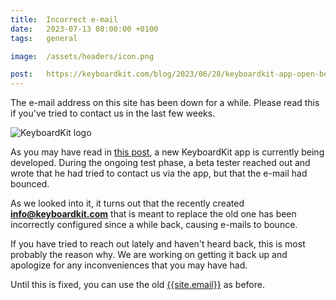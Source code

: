 ```yaml
---
title:  Incorrect e-mail
date:   2023-07-13 08:00:00 +0100
tags:   general

image:  /assets/headers/icon.png

post:   https://keyboardkit.com/blog/2023/06/28/keyboardkit-app-open-beta
---
```


The e-mail address on this site has been down for a while. Please read this if you've tried to contact us in the last few weeks.

![KeyboardKit logo]({{page.image}})

As you may have read in [this post]({{page.post}}), a new KeyboardKit app is currently being developed. During the ongoing test phase, a beta tester reached out and wrote that he had tried to contact us via the app, but that the e-mail had bounced.

As we looked into it, it turns out that the recently created **info@keyboardkit.com** that is meant to replace the old one has been incorrectly configured since a while back, causing e-mails to bounce.

If you have tried to reach out lately and haven't heard back, this is most probably the reason why. We are working on getting it back up and apologize for any inconveniences that you may have had.

Until this is fixed, you can use the old [{{site.email}}]({{site.email_url}}) as before.
